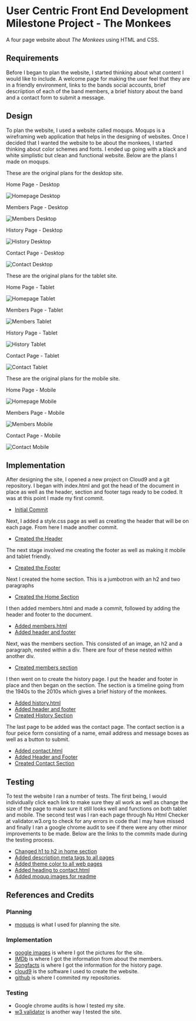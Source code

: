 # User Centric Front End Development Milestone Project - The Monkees

A four page website about *The Monkees* using HTML and CSS.

## Requirements

Before I began to plan the website, I started thinking about what content I would
like to include. A welcome page for making the user feel that they are in a friendly
environment, links to the bands social accounts, brief descriiption of each of the
band members, a brief history about the band and a contact form to submit a message.

## Design

To plan the website, I used a website called moqups.  Moqups is a wireframing
web application that helps in the designing of websites. Once I decided that I
wanted the website to be about the monkees, I started thinking about color
schemes and fonts. I ended up going with a black and white simplistic but clean
and functional website. Below are the plans I made on moqups.

These are the original plans for the desktop site.

Home Page - Desktop

![Homepage Desktop](/assets/moqups-img/Home-D.jpg/)

Members Page - Desktop

![Members Desktop](assets/moqups-img/Members-D.jpg/)

History Page - Desktop

![History Desktop](assets/moqups-img/History-D.jpg/)

Contact Page - Desktop

![Contact Desktop](assets/moqups-img/Contact-D.jpg/)

These are the original plans for the tablet site.

Home Page - Tablet

![Homepage Tablet](assets/moqups-img/Home-T.jpg/)

Members Page - Tablet

![Members Tablet](assets/moqups-img/Members-T.jpg/)

History Page - Tablet

![History Tablet](assets/moqups-img/History-T.jpg/)

Contact Page - Tablet

![Contact Tablet](assets/moqups-img/Contact-T.jpg/)

These are the original plans for the mobile site.

Home Page - Mobile

![Homepage Mobile](assets/moqups-img/Home-M.jpg/)

Members Page - Mobile

![Members Mobile](assets/moqups-img/Members-M.jpg/)

Contact Page - Mobile

![Contact Mobile](assets/moqups-img/Contact-M.jpg/)

## Implementation

After designing the site, I opened a new project on Cloud9 and a git repository.
I began with index.html and got the head of the document in place as well as the
header, section and footer tags ready to be coded. It was at this point I made
my first commit.     
- [Initial Commit](https://github.com/kevinheywood/the-monkees/commit/e9a74e9a2096ceab9ff922a53ae4f667eff9a526)

Next, I added a style.css page as well as creating the header that will be on each
page. From here I made another commit.     
- [Created the Header](https://github.com/kevinheywood/the-monkees/commit/62f1bfff5da750ff94930b90b7096ef3a2698f85)

The next stage involved me creating the footer as well as making it mobile and tablet
friendly.     
- [Created the Footer](https://github.com/kevinheywood/the-monkees/commit/1fad07113b1ec8fcff34362f69fa66fa93c7d594)

Next I created the home section.  This is a jumbotron with an h2 and two paragraphs     
- [Created the Home Section](https://github.com/kevinheywood/the-monkees/commit/5478db8f60edd51460952bb54e345b67d4c52bad)

I then added members.html and made a commit, followed by adding the header and footer
to the document.     
- [Added members.html](https://github.com/kevinheywood/the-monkees/commit/07c33f99e6376be11ec64e1a2b7eb9b8f695c213)     
- [Added header and footer](https://github.com/kevinheywood/the-monkees/commit/bc313219445c506a1e90496ac845ba8c12c22e5c)

Next, was the members section.  This consisted of an image, an h2 and a paragraph,
nested within a div.  There are four of these nested within another div.
- [Created members section](https://github.com/kevinheywood/the-monkees/commit/88023bbd06f6bbfbd14ff6e7a670e500772946d3)

I then went on to create the history page. I put the header and footer in place and
then began on the section. The section is a timeline going from the 1940s to the
2010s which gives a brief history of the monkees.
- [Added history.html](https://github.com/kevinheywood/the-monkees/commit/934e6a73a7cd79411550cb21c90f52186cdcc3de)     
- [Added header and footer](https://github.com/kevinheywood/the-monkees/commit/8ae75c71f0c409186845f73ac325ef9e76be3564)    
- [Created History Section](https://github.com/kevinheywood/the-monkees/commit/39d39b8c04024a27a61d51f3e17e2921e975cfce)

The last page to be added was the contact page. The contact section is a four peice
form consisting of a name, email address and message boxes as well as a button to
submit.
- [Added contact.html](https://github.com/kevinheywood/the-monkees/commit/727cfaaaf0f6f9edbcac27cbc3c5838b726a79fc)    
- [Added Header and Footer](https://github.com/kevinheywood/the-monkees/commit/2c2fd1cac9f93f1f25a5f6cc14316c4b6d651ae0)   
- [Created Contact Section](https://github.com/kevinheywood/the-monkees/commit/824f09f8f0cffbfb3de254a59bf3dba6a4baab76)

## Testing

To test the website I ran a number of tests. The first being, I would individually click
each link to make sure they all work as well as change the size of the page to make sure
it still looks well and functions on both tablet and mobile. The second test was I ran
each page through Nu Html Checker at validator.w3.org to check for any errors in code that
I may have missed and finally I ran a google chrome audit to see if there were any other
minor improvements to be made. Below are the links to the commits made during the testing
process.     
- [Changed h1 to h2 in home section](https://github.com/kevinheywood/the-monkees/commit/2e301ce7de8c528da71a645d4eaa1ed141c09b2d)     
- [Added description meta tags to all pages](https://github.com/kevinheywood/the-monkees/commit/1f78f377fd1ddd8e865f9ffcc7751d0513ed66de)     
- [Added theme color to all web pages](https://github.com/kevinheywood/the-monkees/commit/cb038bb640276ad0426dead14028209d9ee57f43)     
- [Added heading to contact.html](https://github.com/kevinheywood/the-monkees/commit/10c114b8e75e156994d9c2ec24ee1c3f03b688b5)     
- [Added moqup images for readme](https://github.com/kevinheywood/the-monkees/commit/89be8ef46ced9a2872e74ffd93bab687b332cee4)

## References and Credits

### Planning

- [moqups](www.moqups.com/) is what I used for planning the site. 

### Implementation

- [google images](https://images.google.com/) is where I got the pictures for the site.     
- [IMDb](https://www.imdb.com/) is where I got the information from about the members.     
- [Songfacts](https://calendar.songfacts.com) is where I got the information for the history page.
- [cloud9](https://c9.io/login) is the software I used to create the website.
- [github](https://github.com) is where I commited my repositories.

### Testing

- Google chrome audits is how I tested my site.   
- [w3 validator](https://validator.w3.org) is another way I tested the site.